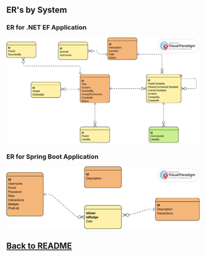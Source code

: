 ## ER's by System

### ER for .NET EF Application

![ER for .NET Application](ER%20.NET.svg)


### ER for Spring Boot Application

![ER for Spring Application](ER-Spring.svg)

## [Back to README](../../README.md)